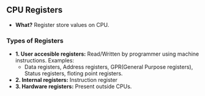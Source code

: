 ## CPU Registers
- **What?** Register store values on CPU.

### Types of Registers
- **1. User accesible registers:** Read/Written by programmer using machine instructions. Examples:
  - Data registers, Address registers, GPR(General Purpose registers), Status registers, floting point registers.
- **2. Internal registers:** Instruction register
- **3. Hardware registers:** Present outside CPUs.
